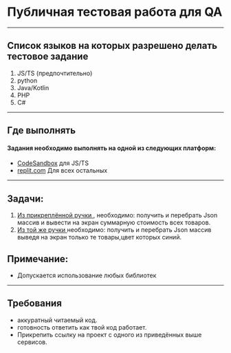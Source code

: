 
# Публичная тестовая работа для QA

-------

## Список языков на которых разрешено делать тестовое задание
1. JS/TS (предпочтительно)
2. python
3. Java/Kotlin
4. PHP
5. С#

-------

## Где выполнять

#### Задания необходимо выполнять на одной из следующих платформ:

- [CodeSandbox](https://codesandbox.io) для JS/TS
- [replit.com](https://replit.com/~) Для всех остальных 

-------

## Задачи:

1. [Из прикреплённой ручки ](https://github.com/webpractik/test-qa/raw/9127a20745d9c189bb4e0a19c72dc5fad778d373/items.json), необходимо: получить и перебрать Json массив и вывести на экран суммарную стоимость всех товаров.
2. [Из той же ручки ](https://github.com/webpractik/test-qa/raw/9127a20745d9c189bb4e0a19c72dc5fad778d373/items.json) необходимо: получить и перебрать Json массив выведя на экран только те товары,цвет которых синий.

## Примечание:
 - Допускается использование любых библиотек
---

## Требования

- аккуратный читаемый код.
- готовность ответить как твой код работает.
- Прикрепить ссылку на проект с одного из приведённых выше сервисов.
